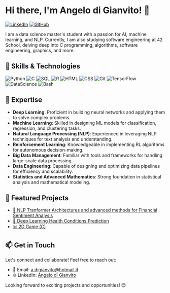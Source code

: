 # Hi there, I'm Angelo di Gianvito! 👋

[![LinkedIn](https://img.shields.io/badge/-LinkedIn-000?style=flat&logo=LinkedIn)](https://www.linkedin.com/in/angelo-d-157381105/)
[![GitHub](https://img.shields.io/badge/-GitHub-000?style=flat&logo=GitHub)](https://github.com/adgianv)

I am a data science master's student with a passion for AI, machine learning, and NLP. Currently, I am also studying software engineering at 42 School, delving deep into C programming, algorithms, software engineering, graphics, and more.

## 🚀 Skills & Technologies

![Python](https://img.shields.io/badge/-Python-000?logo=Python&logoColor=white)
![C](https://img.shields.io/badge/-C-000?logo=C&logoColor=white)
![SQL](https://img.shields.io/badge/-SQL-000?logo=MySQL&logoColor=white)
![R](https://img.shields.io/badge/-R-000?logo=R&logoColor=white)
![HTML](https://img.shields.io/badge/-HTML-000?logo=HTML5&logoColor=white)
![CSS](https://img.shields.io/badge/-CSS-000?logo=CSS3&logoColor=white)
![Git](https://img.shields.io/badge/-Git-000?logo=Git&logoColor=white)
![TensorFlow](https://img.shields.io/badge/-TensorFlow-000?logo=TensorFlow&logoColor=white)
![DataScience](https://img.shields.io/badge/-DataScience-000?logo=data:image/png;base64,iVBORw0KGgoAAAANSUhEUgAAACAAAAAXCAIAAABCNGduAAAAhklEQVR4AWMgGDYwAUMIIgMxVZTFZALiDjA9MwD3C/EDOwOUtYQDf8qEAM0lWKC8YAo8AOQgwAeTkwDjJX0O8YXwBLF5Ei4z4n/EaQAKTMgAi1jGBcCXAQgB1OhKMCkj6HzJGiAIrDCQAwqBGEQr6JoQzUAcTECaBShBGIjGQbMAMnUkGSS9DAEzgwACqBHQPAZ1TkKAAAAAElFTkSuQmCC)
![Bash](https://img.shields.io/badge/-Bash-000?logo=GNU%20Bash&logoColor=white)

## 🧠 Expertise

- **Deep Learning**: Proficient in building neural networks and applying them to solve complex problems.
- **Machine Learning**: Skilled in designing ML models for classification, regression, and clustering tasks.
- **Natural Language Processing (NLP)**: Experienced in leveraging NLP techniques for text analysis and understanding.
- **Reinforcement Learning**: Knowledgeable in implementing RL algorithms for autonomous decision-making.
- **Big Data Management**: Familiar with tools and frameworks for handling large-scale data processing.
- **Data Engineering**: Capable of designing and optimizing data pipelines for efficiency and scalability.
- **Statistics and Advanced Mathematics**: Strong foundation in statistical analysis and mathematical modeling.

## 🌟 Featured Projects

- [🤖 NLP Tranformer Architectures and advanced methods for Financial Sentiment Analysis](https://github.com/adgianv/nlp-sentiment-analysis](https://github.com/adgianv/NLP-Transformer_architectures-Financial_Sentiment_Analysis_Twitter))
- [🧠 Deep Learning Health Conditions Prediction](https://github.com/adgianv/deep-learning-image-classifier](https://github.com/adgianv/DeepLearning-MLP_Patients_Health_Predictions))
- [📊 2D Game (C)](https://github.com/adgianv/sql-data-analytics-dashboard](https://github.com/adgianv/2D_Game-PacMan))

## 📫 Get in Touch

Let's connect and collaborate! Feel free to reach out:

- 📧 Email: a.digianvito@hotmail.it
- 🌐 LinkedIn: [Angelo di Gianvito](https://www.linkedin.com/in/angelo-d-157381105/)

Looking forward to exciting projects and opportunities! 😊
